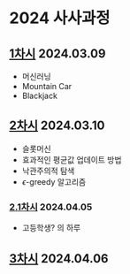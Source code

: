 # 2024 사사과정

## [1차시](https://github.com/nkmin0/2024_RL/tree/main/RL_240309_MountainCar) 2024.03.09

- 머신러닝
- Mountain Car
- Blackjack

## [2차시](https://github.com/nkmin0/2024_RL/tree/main/RL_240310_Bandit) 2024.03.10

- 슬롯머신
- 효과적인 평균값 업데이트 방법
- 낙관주의적 탐색
- $\epsilon$-greedy 알고리즘

### [2.1차시](https://github.com/nkmin0/2024_RL/tree/main/RL_240405_Q-Learning) 2024.04.05

- 고등학생? 의 하루

## [3차시](https://github.com/nkmin0/2024_RL/tree/main/RL_240406_MakeEnvironment) 2024.04.06


